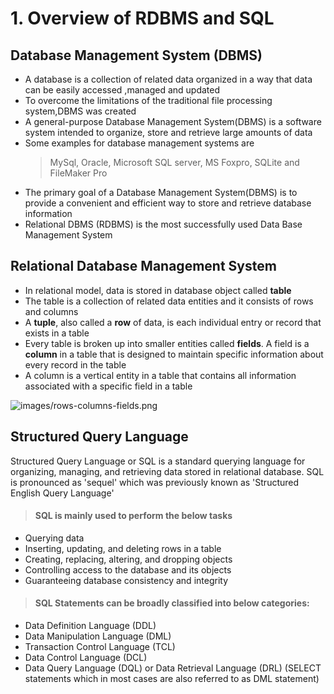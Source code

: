 # 1. Overview of RDBMS and SQL

## Database Management System (DBMS)
- A database is a collection of related data organized in a way that data can
be easily accessed ,managed and updated
- To overcome the limitations of the traditional file processing system,DBMS
was created
- A general-purpose Database Management System(DBMS) is a software
system intended to organize, store and retrieve large amounts of data
- Some examples for database management systems are
  > MySql, Oracle, Microsoft SQL server, MS Foxpro, SQLite and FileMaker Pro
- The primary goal of a Database Management System(DBMS) is to provide
a convenient and efficient way to store and retrieve database information
- Relational DBMS (RDBMS) is the most successfully used Data Base
Management System
## Relational Database Management System
- In relational model, data is stored in database object called **table**
- The table is a collection of related data entities and it consists of rows and
columns
- A **tuple**, also called a **row** of data, is each individual entry or record that
exists in a table
- Every table is broken up into smaller entities called **fields**. A field is a
**column** in a table that is designed to maintain specific information about
every record in the table
- A column is a vertical entity in a table that contains all information
associated with a specific field in a table

![images/rows-columns-fields.png](https://github.com/venkatdurgempudi/SQL/blob/main/sql-basics/images/rows-columns-fields.png?raw=true)

## Structured Query Language
Structured Query Language or SQL is a standard querying language for
organizing, managing, and retrieving data stored in relational database. SQL is
pronounced as 'sequel' which was previously known as 'Structured English Query
Language'

> #### SQL is mainly used to perform the below tasks
- Querying data
- Inserting, updating, and deleting rows in a table
- Creating, replacing, altering, and dropping objects
- Controlling access to the database and its objects
- Guaranteeing database consistency and integrity

> #### SQL Statements can be broadly classified into below categories:
- Data Definition Language (DDL)
- Data Manipulation Language (DML)
- Transaction Control Language (TCL)
- Data Control Language (DCL)
- Data Query Language (DQL) or Data Retrieval Language (DRL) (SELECT statements which in most cases are also referred to as DML statement)
